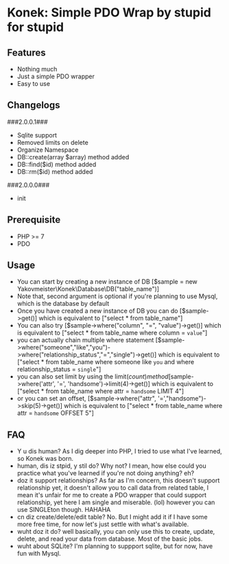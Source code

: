 # Konek: Simple PDO Wrap by stupid for stupid #

## Features ##

* Nothing much
* Just a simple PDO wrapper
* Easy to use

## Changelogs ##

###2.0.0.1###
- Sqlite support
- Removed limits on delete
- Organize Namespace
- DB::create(array $array) method added
- DB::find($id) method added
- DB::rm($id) method added

###2.0.0.0###
- init

## Prerequisite ##

* PHP >= 7
* PDO

## Usage ##

* You can start by creating a new instance of DB [$sample = new Yakovmeister\Konek\Database\DB("table_name")]
* Note that, second argument is optional if you're planning to use Mysql, which is the database by default
* Once you have created a new instance of DB you can do [$sample->get()] which is equivalent to ["select * from table_name"]
* You can also try [$sample->where("column", "=", "value")->get()] which is equivalent to ["select * from table_name where column = `value`"]
* you can actually chain multiple where statement [$sample->where("someone","like","you")->where("relationship_status","=","single")->get()] which is equivalent to ["select * from table_name where someone like `you` and where relationship_status = `single`"]
* you can also set limit by using the limit($count) method [$sample->where('attr', '=', 'handsome')->limit(4)->get()] which is equivalent to ["select * from table_name where attr = `handsome` LIMIT 4"]
* or you can set an offset, [$sample->where("attr", '=',"handsome")->skip(5)->get()] which is equivalent to ["select * from table_name where attr = `handsome` OFFSET 5"]


## FAQ ##

* Y u dis human? As I dig deeper into PHP, I tried to use what I've learned, so Konek was born.
* human, dis iz stpid, y stil do? Why not? I mean, how else could you practice what you've learned if you're not doing anything? eh?
* doz it support relationships? As far as I'm concern, this doesn't support relationship yet, it doesn't allow you to call data from related table, I mean it's unfair for me to create a PDO wrapper that could support relationship, yet here I am single and miserable. (lol) however you can use SINGLEton though. HAHAHA
* cn diz create/delete/edit table? No. But I might add it if I have some more free time, for now let's just settle with what's available.
* wuht doz it do? well basically, you can only use this to create, update, delete, and read your data from database. Most of the basic jobs.
* wuht about SQLite? I'm planning to suppport sqlite, but for now, have fun with Mysql. 